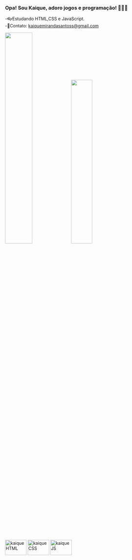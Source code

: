 ### Opa! Sou Kaique, adoro jogos e programação! 👀🐱‍👤

-👓Estudando HTML,CSS e JavaScript.<br>
-🌱Contato: kaiquemirandasantoss@gmail.com

<div>
<picture>
<source
  srcset="https://github-readme-stats.vercel.app/api?username=KaiqueMMiranda&show_icons=true&theme=midnight-purple"
/>
 <img width="42%" src="https://github-readme-stats.vercel.app/api?username=KaiqueMMiranda&show_icons=true" />
</picture>
 <img width="37%"src="https://github-readme-stats.vercel.app/api/top-langs/?username=KaiqueMMiranda&layout=compact&theme=midnight-purple" />
  </div>
  <div style="display: inline-block"><br>
  <img align="center" alt="kaiqueHTML" height="50" width="70" src="https://cdn.jsdelivr.net/gh/devicons/devicon/icons/html5/html5-original.svg" />
  <img align="center" alt="kaiqueCSS" height="50" width="70" src="https://cdn.jsdelivr.net/gh/devicons/devicon/icons/css3/css3-original.svg" />
  <img align="center" alt="kaiqueJS" height="50" width="70" src="https://cdn.jsdelivr.net/gh/devicons/devicon/icons/javascript/javascript-original.svg" />
  </div>

 

